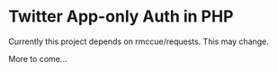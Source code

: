 # Twitter App-only Auth in PHP

Currently this project depends on rmccue/requests. This may change.

More to come...
